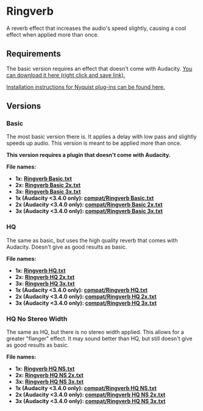 # Ringverb

A reverb effect that increases the audio's speed slightly, causing a cool effect when applied more than once.

## Requirements

The basic version requires an effect that doesn't come with Audacity. [You can download it here (right click and save link).](http://old.audacityteam.org/nyquist/lpdelay.ny)

[Installation instructions for Nyquist plug-ins can be found here.](https://wiki.audacityteam.org/wiki/Download_Nyquist_Plug-ins#install)

## Versions

### Basic

The most basic version there is. It applies a delay with low pass and slightly speeds up audio. This version is meant to be applied more than once.

**This version requires a plugin that doesn't come with Audacity.**

**File names:**

- **1x: [Ringverb Basic.txt](https://github.com/somefoolouthere/audacity-macros/blob/main/ringverb/Ringverb%20Basic.txt)**
- **2x: [Ringverb Basic 2x.txt](https://github.com/somefoolouthere/audacity-macros/blob/main/ringverb/Ringverb%20Basic%202x.txt)**
- **3x: [Ringverb Basic 3x.txt](https://github.com/somefoolouthere/audacity-macros/blob/main/ringverb/Ringverb%20Basic%203x.txt)**
- **1x (Audacity <3.4.0 only): [compat/Ringverb Basic.txt](https://github.com/somefoolouthere/audacity-macros/blob/main/ringverb/compat/Ringverb%20Basic.txt)**
- **2x (Audacity <3.4.0 only): [compat/Ringverb Basic 2x.txt](https://github.com/somefoolouthere/audacity-macros/blob/main/ringverb/compat/Ringverb%20Basic%202x.txt)**
- **3x (Audacity <3.4.0 only): [compat/Ringverb Basic 3x.txt](https://github.com/somefoolouthere/audacity-macros/blob/main/ringverb/compat/Ringverb%20Basic%203x.txt)**

### HQ

The same as basic, but uses the high quality reverb that comes with Audacity. Doesn't give as good results as basic.

**File names:**

- **1x: [Ringverb HQ.txt](https://github.com/somefoolouthere/audacity-macros/blob/main/ringverb/Ringverb%20HQ.txt)**
- **2x: [Ringverb HQ 2x.txt](https://github.com/somefoolouthere/audacity-macros/blob/main/ringverb/Ringverb%20HQ%202x.txt)**
- **3x: [Ringverb HQ 3x.txt](https://github.com/somefoolouthere/audacity-macros/blob/main/ringverb/Ringverb%20HQ%203x.txt)**
- **1x (Audacity <3.4.0 only): [compat/Ringverb HQ.txt](https://github.com/somefoolouthere/audacity-macros/blob/main/ringverb/compat/Ringverb%20HQ.txt)**
- **2x (Audacity <3.4.0 only): [compat/Ringverb HQ 2x.txt](https://github.com/somefoolouthere/audacity-macros/blob/main/ringverb/compat/Ringverb%20HQ%202x.txt)**
- **3x (Audacity <3.4.0 only): [compat/Ringverb HQ 3x.txt](https://github.com/somefoolouthere/audacity-macros/blob/main/ringverb/compat/Ringverb%20HQ%203x.txt)**

### HQ No Stereo Width

The same as HQ, but there is no stereo width applied. This allows for a greater "flanger" effect. It may sound better than HQ, but still doesn't give as good results as basic.

**File names:**

- **1x: [Ringverb HQ NS.txt](https://github.com/somefoolouthere/audacity-macros/blob/main/ringverb/Ringverb%20HQ%20NS.txt)**
- **2x: [Ringverb HQ NS 2x.txt](https://github.com/somefoolouthere/audacity-macros/blob/main/ringverb/Ringverb%20HQ%20NS%202x.txt)**
- **3x: [Ringverb HQ NS 3x.txt](https://github.com/somefoolouthere/audacity-macros/blob/main/ringverb/Ringverb%20HQ%20NS%203x.txt)**
- **1x (Audacity <3.4.0 only): [compat/Ringverb HQ NS.txt](https://github.com/somefoolouthere/audacity-macros/blob/main/ringverb/compat/Ringverb%20HQ%20NS.txt)**
- **2x (Audacity <3.4.0 only): [compat/Ringverb HQ NS 2x.txt](https://github.com/somefoolouthere/audacity-macros/blob/main/ringverb/compat/Ringverb%20HQ%20NS%202x.txt)**
- **3x (Audacity <3.4.0 only): [compat/Ringverb HQ NS 3x.txt](https://github.com/somefoolouthere/audacity-macros/blob/main/ringverb/compat/Ringverb%20HQ%20NS%203x.txt)**
